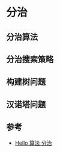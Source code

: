 # 分治

## 分治算法

## 分治搜索策略

## 构建树问题

## 汉诺塔问题

## 参考
* [Hello 算法 分治](https://www.hello-algo.com/chapter_divide_and_conquer/)